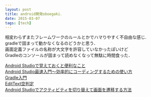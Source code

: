 ```yaml
---
layout: post
title: android開発oboegaki．
date: 2015-03-07
tags: [tech]
---
```



相変わらずまたフレームワークのルールとかでハマりやすく不自由な感じ.  
gradleで固まって動かなくなるのどうかと思う．  
画面定義ファイルの名称が大文字を許容していなかったぽいけど  
Gradleのコンソールが固まって読めなくなって無駄に時間食った．  
  
[Android Studioで覚えておくと便利なこと](http://qiita.com/sugoi_wada/items/db449d5cbb5c83cb586c)  
[Android Studio最速入門～効率的にコーディングするための使い方](http://gihyo.jp/dev/serial/01/android_studio/0040)  
[Gradle入門](http://qiita.com/vvakame/items/83366fbfa47562fafbf4)  
[EditText空判定](http://blog.livedoor.jp/the_country424/archives/6901015.html)  
[Android Studioでアクティビティを切り替えて画面を遷移する方法](http://androidstudio.hatenablog.com/entry/2014/07/25/161543)  


